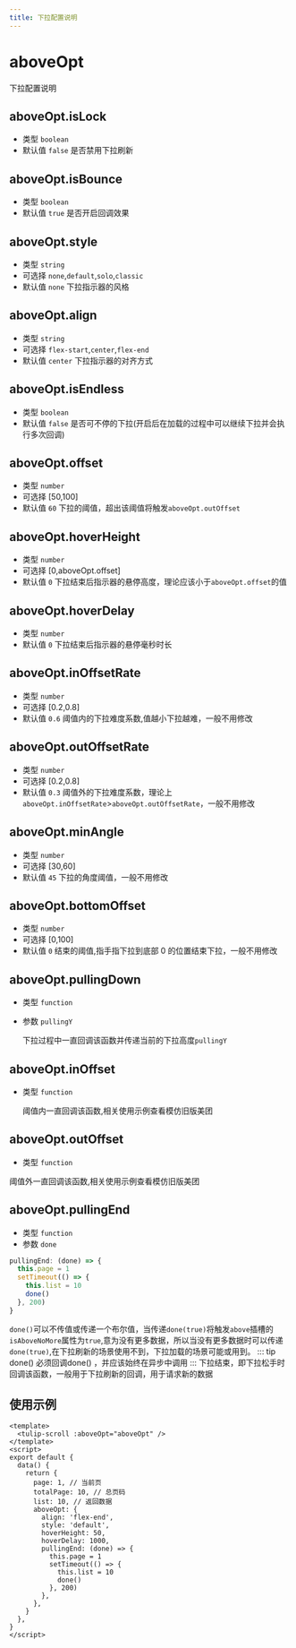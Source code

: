 ```yaml
---
title: 下拉配置说明
---
```


# aboveOpt

下拉配置说明

## aboveOpt.isLock

- 类型 `boolean`
- 默认值 `false`
  是否禁用下拉刷新

## aboveOpt.isBounce

- 类型 `boolean`
- 默认值 `true`
  是否开启回调效果

## aboveOpt.style

- 类型 `string`
- 可选择 `none`,`default`,`solo`,`classic`
- 默认值 `none`
  下拉指示器的风格

## aboveOpt.align

- 类型 `string`
- 可选择 `flex-start`,`center`,`flex-end`
- 默认值 `center`
  下拉指示器的对齐方式

## aboveOpt.isEndless

- 类型 `boolean`
- 默认值 `false`
  是否可不停的下拉(开启后在加载的过程中可以继续下拉并会执行多次回调)

## aboveOpt.offset

- 类型 `number`
- 可选择 [50,100]
- 默认值 `60`
  下拉的阈值，超出该阈值将触发`aboveOpt.outOffset`

## aboveOpt.hoverHeight

- 类型 `number`
- 可选择 [0,aboveOpt.offset]
- 默认值 `0`
  下拉结束后指示器的悬停高度，理论应该小于`aboveOpt.offset`的值

## aboveOpt.hoverDelay

- 类型 `number`
- 默认值 `0`
  下拉结束后指示器的悬停毫秒时长

## aboveOpt.inOffsetRate

- 类型 `number`
- 可选择 [0.2,0.8]
- 默认值 `0.6`
  阈值内的下拉难度系数,值越小下拉越难，一般不用修改

## aboveOpt.outOffsetRate

- 类型 `number`
- 可选择 [0.2,0.8]
- 默认值 `0.3`
  阈值外的下拉难度系数，理论上`aboveOpt.inOffsetRate`>`aboveOpt.outOffsetRate`，一般不用修改

## aboveOpt.minAngle

- 类型 `number`
- 可选择 [30,60]
- 默认值 `45`
  下拉的角度阈值，一般不用修改

## aboveOpt.bottomOffset

- 类型 `number`
- 可选择 [0,100]
- 默认值 `0`
  结束的阈值,指手指下拉到底部 0 的位置结束下拉，一般不用修改

## aboveOpt.pullingDown

- 类型 `function`
- 参数 `pullingY`

  下拉过程中一直回调该函数并传递当前的下拉高度`pullingY`

## aboveOpt.inOffset

- 类型 `function`

  阈值内一直回调该函数,相关使用示例查看模仿旧版美团

## aboveOpt.outOffset

- 类型 `function`

阈值外一直回调该函数,相关使用示例查看模仿旧版美团

## aboveOpt.pullingEnd

- 类型 `function`
- 参数 `done`

```js
pullingEnd: (done) => {
  this.page = 1
  setTimeout(() => {
    this.list = 10
    done()
  }, 200)
}
```
`done()`可以不传值或传递一个布尔值，当传递`done(true)`将触发`above`插槽的`isAboveNoMore`属性为`true`,意为没有更多数据，所以当没有更多数据时可以传递`done(true)`,在下拉刷新的场景使用不到，下拉加载的场景可能或用到。
::: tip
done() 必须回调done() ，并应该始终在异步中调用
:::
下拉结束，即下拉松手时回调该函数，一般用于下拉刷新的回调，用于请求新的数据

## 使用示例

```vue
<template>
  <tulip-scroll :aboveOpt="aboveOpt" />
</template>
<script>
export default {
  data() {
    return {
      page: 1, // 当前页
      totalPage: 10, // 总页码
      list: 10, // 返回数据
      aboveOpt: {
        align: 'flex-end',
        style: 'default',
        hoverHeight: 50,
        hoverDelay: 1000,
        pullingEnd: (done) => {
          this.page = 1
          setTimeout(() => {
            this.list = 10
            done()
          }, 200)
        },
      },
    }
  },
}
</script>
```
